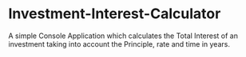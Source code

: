 # Investment-Interest-Calculator
 A simple Console Application which calculates the Total Interest of an investment taking into account the Principle, rate and time in years.
